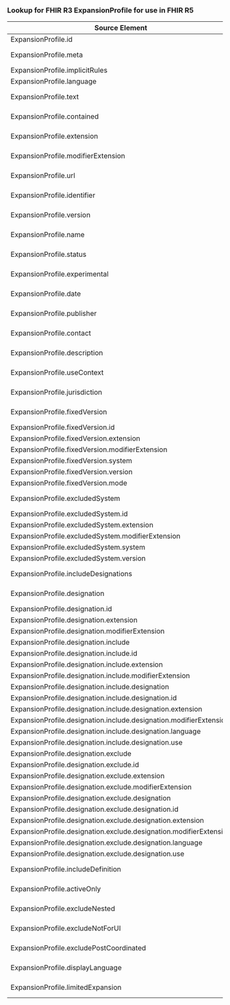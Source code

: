 ### Lookup for FHIR R3 ExpansionProfile for use in FHIR R5

| Source Element | Usage | Target |
| -------------- | ----- | ------ |
| ExpansionProfile.id | UseElementRenamed | Parameters.id |
| ExpansionProfile.meta | UseExtension | http://hl7.org/fhir/3.0/StructureDefinition/extension-ExpansionProfile.meta |
| ExpansionProfile.implicitRules | UseElementRenamed | Parameters.implicitRules |
| ExpansionProfile.language | UseElementRenamed | Parameters.language |
| ExpansionProfile.text | UseExtension | http://hl7.org/fhir/3.0/StructureDefinition/extension-ExpansionProfile.text |
| ExpansionProfile.contained | UseExtension | http://hl7.org/fhir/3.0/StructureDefinition/extension-ExpansionProfile.contained |
| ExpansionProfile.extension | UseExtension | http://hl7.org/fhir/3.0/StructureDefinition/extension-ExpansionProfile.extension |
| ExpansionProfile.modifierExtension | UseExtension | http://hl7.org/fhir/3.0/StructureDefinition/extension-ExpansionProfile.modifierExtension |
| ExpansionProfile.url | UseExtension | http://hl7.org/fhir/3.0/StructureDefinition/extension-ExpansionProfile.url |
| ExpansionProfile.identifier | UseExtension | http://hl7.org/fhir/3.0/StructureDefinition/extension-ExpansionProfile.identifier |
| ExpansionProfile.version | UseExtension | http://hl7.org/fhir/3.0/StructureDefinition/extension-ExpansionProfile.version |
| ExpansionProfile.name | UseExtension | http://hl7.org/fhir/3.0/StructureDefinition/extension-ExpansionProfile.name |
| ExpansionProfile.status | UseExtension | http://hl7.org/fhir/3.0/StructureDefinition/extension-ExpansionProfile.status |
| ExpansionProfile.experimental | UseExtension | http://hl7.org/fhir/3.0/StructureDefinition/extension-ExpansionProfile.experimental |
| ExpansionProfile.date | UseExtension | http://hl7.org/fhir/3.0/StructureDefinition/extension-ExpansionProfile.date |
| ExpansionProfile.publisher | UseExtension | http://hl7.org/fhir/3.0/StructureDefinition/extension-ExpansionProfile.publisher |
| ExpansionProfile.contact | UseExtension | http://hl7.org/fhir/3.0/StructureDefinition/extension-ExpansionProfile.contact |
| ExpansionProfile.description | UseExtension | http://hl7.org/fhir/3.0/StructureDefinition/extension-ExpansionProfile.description |
| ExpansionProfile.useContext | UseExtension | http://hl7.org/fhir/3.0/StructureDefinition/extension-ExpansionProfile.useContext |
| ExpansionProfile.jurisdiction | UseExtension | http://hl7.org/fhir/3.0/StructureDefinition/extension-ExpansionProfile.jurisdiction |
| ExpansionProfile.fixedVersion | UseExtension | http://hl7.org/fhir/3.0/StructureDefinition/extension-ExpansionProfile.fixedVersion |
| ExpansionProfile.fixedVersion.id | UseExtensionFromAncestor | - |
| ExpansionProfile.fixedVersion.extension | UseExtensionFromAncestor | - |
| ExpansionProfile.fixedVersion.modifierExtension | UseExtensionFromAncestor | - |
| ExpansionProfile.fixedVersion.system | UseExtensionFromAncestor | - |
| ExpansionProfile.fixedVersion.version | UseExtensionFromAncestor | - |
| ExpansionProfile.fixedVersion.mode | UseExtensionFromAncestor | - |
| ExpansionProfile.excludedSystem | UseExtension | http://hl7.org/fhir/3.0/StructureDefinition/extension-ExpansionProfile.excludedSystem |
| ExpansionProfile.excludedSystem.id | UseExtensionFromAncestor | - |
| ExpansionProfile.excludedSystem.extension | UseExtensionFromAncestor | - |
| ExpansionProfile.excludedSystem.modifierExtension | UseExtensionFromAncestor | - |
| ExpansionProfile.excludedSystem.system | UseExtensionFromAncestor | - |
| ExpansionProfile.excludedSystem.version | UseExtensionFromAncestor | - |
| ExpansionProfile.includeDesignations | UseExtension | http://hl7.org/fhir/3.0/StructureDefinition/extension-ExpansionProfile.includeDesignations |
| ExpansionProfile.designation | UseExtension | http://hl7.org/fhir/3.0/StructureDefinition/extension-ExpansionProfile.designation |
| ExpansionProfile.designation.id | UseExtensionFromAncestor | - |
| ExpansionProfile.designation.extension | UseExtensionFromAncestor | - |
| ExpansionProfile.designation.modifierExtension | UseExtensionFromAncestor | - |
| ExpansionProfile.designation.include | UseExtensionFromAncestor | - |
| ExpansionProfile.designation.include.id | UseExtensionFromAncestor | - |
| ExpansionProfile.designation.include.extension | UseExtensionFromAncestor | - |
| ExpansionProfile.designation.include.modifierExtension | UseExtensionFromAncestor | - |
| ExpansionProfile.designation.include.designation | UseExtensionFromAncestor | - |
| ExpansionProfile.designation.include.designation.id | UseExtensionFromAncestor | - |
| ExpansionProfile.designation.include.designation.extension | UseExtensionFromAncestor | - |
| ExpansionProfile.designation.include.designation.modifierExtension | UseExtensionFromAncestor | - |
| ExpansionProfile.designation.include.designation.language | UseExtensionFromAncestor | - |
| ExpansionProfile.designation.include.designation.use | UseExtensionFromAncestor | - |
| ExpansionProfile.designation.exclude | UseExtensionFromAncestor | - |
| ExpansionProfile.designation.exclude.id | UseExtensionFromAncestor | - |
| ExpansionProfile.designation.exclude.extension | UseExtensionFromAncestor | - |
| ExpansionProfile.designation.exclude.modifierExtension | UseExtensionFromAncestor | - |
| ExpansionProfile.designation.exclude.designation | UseExtensionFromAncestor | - |
| ExpansionProfile.designation.exclude.designation.id | UseExtensionFromAncestor | - |
| ExpansionProfile.designation.exclude.designation.extension | UseExtensionFromAncestor | - |
| ExpansionProfile.designation.exclude.designation.modifierExtension | UseExtensionFromAncestor | - |
| ExpansionProfile.designation.exclude.designation.language | UseExtensionFromAncestor | - |
| ExpansionProfile.designation.exclude.designation.use | UseExtensionFromAncestor | - |
| ExpansionProfile.includeDefinition | UseExtension | http://hl7.org/fhir/3.0/StructureDefinition/extension-ExpansionProfile.includeDefinition |
| ExpansionProfile.activeOnly | UseExtension | http://hl7.org/fhir/3.0/StructureDefinition/extension-ExpansionProfile.activeOnly |
| ExpansionProfile.excludeNested | UseExtension | http://hl7.org/fhir/3.0/StructureDefinition/extension-ExpansionProfile.excludeNested |
| ExpansionProfile.excludeNotForUI | UseExtension | http://hl7.org/fhir/3.0/StructureDefinition/extension-ExpansionProfile.excludeNotForUI |
| ExpansionProfile.excludePostCoordinated | UseExtension | http://hl7.org/fhir/3.0/StructureDefinition/extension-ExpansionProfile.excludePostCoordinated |
| ExpansionProfile.displayLanguage | UseExtension | http://hl7.org/fhir/3.0/StructureDefinition/extension-ExpansionProfile.displayLanguage |
| ExpansionProfile.limitedExpansion | UseExtension | http://hl7.org/fhir/3.0/StructureDefinition/extension-ExpansionProfile.limitedExpansion |
